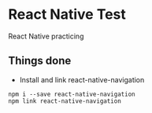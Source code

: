 # React Native Test
React Native practicing

## Things done
* Install and link react-native-navigation
```
npm i --save react-native-navigation
npm link react-native-navigation
```
